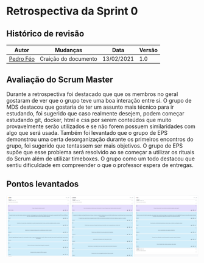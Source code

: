 # Retrospectiva da Sprint 0

## Histórico de revisão
|Autor|Mudanças|Data|Versão|
|--|--|--|--|
|[Pedro Féo](https://github.com/phe0)|Craição do documento|13/02/2021|1.0|

## Avaliação do Scrum Master
Durante a retrospectiva foi destacado que que os membros no geral gostaram de ver que o grupo teve uma boa interação entre si.
O grupo de MDS destacou que gostaria de ter um assunto mais técnico para ir estudando, foi sugerido que caso realmente desejem, podem começar estudando git, docker, html e css por serem conteúdos que muito provavelmente serão utilizados e se não forem possuem similaridades com algo que será usada.
Também foi levantado que o grupo de EPS demonstrou uma certa desorganização durante os primeiros encontros do grupo, foi sugerido que tentassem ser mais objetivos. O grupo de EPS supõe que esse problema será resolvido ao se começar a utilizar os rituais do Scrum além de utilizar timeboxes.
O grupo como um todo destacou que sentiu dificuldade em compreender o que o professor espera de entregas.

## Pontos levantados

![Retrospectiva da Sprint](../../assets/img/sprints/0/retrospectiva.png)

